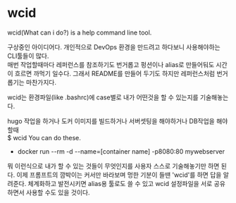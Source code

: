# wcid
wcid(What can i do?) is a help command line tool.

구상중인 아이디어다.
개인적으로 DevOps 환경을 만드려고 하다보니 사용해야하는 CLI툴들이 많다.  
매번 작업할때마다 레퍼런스를 참조하기도 번거롭고 펑션이나 alias로 만들어둬도 시간이 흐르면 까먹기 일수다.
그래서 README를 만들어 두기도 하지만 레퍼런스처럼 번거롭기는 마찬가지다.

wcid는 환경파일(like .bashrc)에 case별로 내가 어떤것을 할 수 있는지를 기술해놓는다.

hugo 작업을 하거나 도커 이미지를 빌드하거나 서버셋팅을 해야하거나 DB작업을 해야할때  
$ wcid
You can do these.
  * docker run --rm -d --name=[container name] -p8080:80 mywebserver


뭐 이런식으로 내가 할 수 있는 것들이 무엇인지를 사용자 스스로 기술해놓기만 하면 된다.
이제 프롬프트의 깜박이는 커서만 바라보며 멍한 기분이 들땐 'wcid'를 하면 답을 알려준다.
체계화하고 발전시키면 alias용 툴로도 쓸 수 있고 wcid 설정파일을 서로 공유하면서 사용할 수도 있을 것이다.
